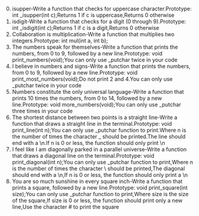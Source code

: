 0. isupper-Write a function that checks for uppercase character.Prototype: int _isupper(int c);Returns 1 if c is uppercase,Returns 0 otherwise
1. isdigit-Write a function that checks for a digit (0 through 9).Prototype: int _isdigit(int c);Returns 1 if c is a digit,Returns 0 otherwise
2. Collaboration is multiplication-Write a function that multiplies two integers.Prototype: int mul(int a, int b);
3. The numbers speak for themselves-Write a function that prints the numbers, from 0 to 9, followed by a new line.Prototype: void print_numbers(void);You can only use _putchar twice in your code
4. I believe in numbers and signs-Write a function that prints the numbers, from 0 to 9, followed by a new line.Prototype: void print_most_numbers(void);Do not print 2 and 4.You can only use _putchar twice in your code
5. Numbers constitute the only universal language-Write a function that prints 10 times the numbers, from 0 to 14, followed by a new line.Prototype: void more_numbers(void);You can only use _putchar three times in your code
6. The shortest distance between two points is a straight line-Write a function that draws a straight line in the terminal.Prototype: void print_line(int n);You can only use _putchar function to print.Where n is the number of times the character _ should be printed.The line should end with a \n.If n is 0 or less, the function should only print \n
7. I feel like I am diagonally parked in a parallel universe-Write a function that draws a diagonal line on the terminal.Prototype: void print_diagonal(int n);You can only use _putchar function to print,Where n is the number of times the character \ should be printed,The diagonal should end with a \n,If n is 0 or less, the function should only print a \n
8. You are so much sunshine in every square inch-Write a function that prints a square, followed by a new line.Prototype: void print_square(int size);You can only use _putchar function to print,Where size is the size of the square,If size is 0 or less, the function should print only a new line,Use the character # to print the square
